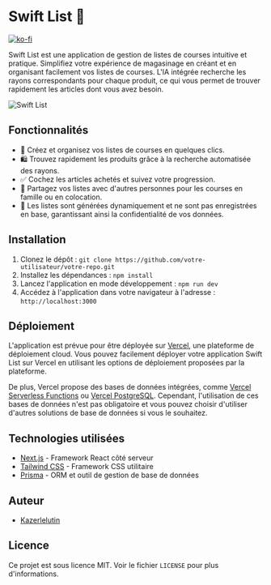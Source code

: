 # Swift List 🛒

[![ko-fi](https://ko-fi.com/img/githubbutton_sm.svg)](https://ko-fi.com/V7V46KBQ9)

Swift List est une application de gestion de listes de courses intuitive et pratique. Simplifiez votre expérience de magasinage en créant et en organisant facilement vos listes de courses. L'IA intégrée recherche les rayons correspondants pour chaque produit, ce qui vous permet de trouver rapidement les articles dont vous avez besoin.

![Swift List](https://www.swiftlist.ovh/logo.svg)

## Fonctionnalités

- 📝 Créez et organisez vos listes de courses en quelques clics.
- 🛍️ Trouvez rapidement les produits grâce à la recherche automatisée des rayons.
- ✅ Cochez les articles achetés et suivez votre progression.
- 🔗 Partagez vos listes avec d'autres personnes pour les courses en famille ou en colocation.
- 🔄 Les listes sont générées dynamiquement et ne sont pas enregistrées en base, garantissant ainsi la confidentialité de vos données.

## Installation

1. Clonez le dépôt : `git clone https://github.com/votre-utilisateur/votre-repo.git`
2. Installez les dépendances : `npm install`
3. Lancez l'application en mode développement : `npm run dev`
4. Accédez à l'application dans votre navigateur à l'adresse : `http://localhost:3000`

## Déploiement

L'application est prévue pour être déployée sur [Vercel](https://vercel.com), une plateforme de déploiement cloud. Vous pouvez facilement déployer votre application Swift List sur Vercel en utilisant les options de déploiement proposées par la plateforme.

De plus, Vercel propose des bases de données intégrées, comme [Vercel Serverless Functions](https://vercel.com/docs/serverless-functions/introduction) ou [Vercel PostgreSQL](https://vercel.com/docs/storage/vercel-postgres). Cependant, l'utilisation de ces bases de données n'est pas obligatoire et vous pouvez choisir d'utiliser d'autres solutions de base de données si vous le souhaitez.

## Technologies utilisées

- [Next.js](https://nextjs.org) - Framework React côté serveur
- [Tailwind CSS](https://tailwindcss.com) - Framework CSS utilitaire
- [Prisma](https://www.prisma.io) - ORM et outil de gestion de base de données

## Auteur

- [Kazerlelutin](https://ko-fi.com/kazerlelutin)

## Licence

Ce projet est sous licence MIT. Voir le fichier `LICENSE` pour plus d'informations.
